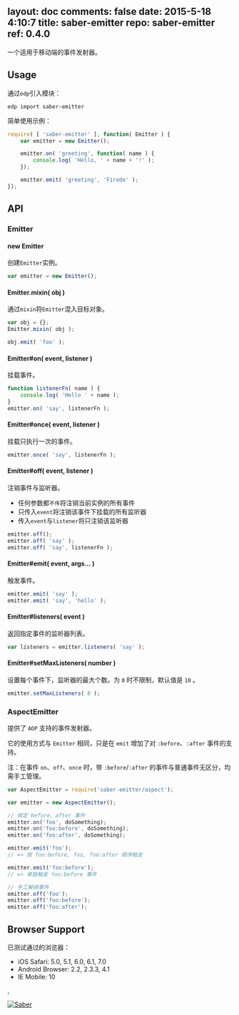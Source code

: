 layout: doc
comments: false
date: 2015-5-18 4:10:7
title: saber-emitter
repo: saber-emitter
ref: 0.4.0
---

一个适用于移动端的事件发射器。

Usage
---

通过`edp`引入模块：

    edp import saber-emitter

简单使用示例：

```javascript
require( [ 'saber-emitter' ], function( Emitter ) {
    var emitter = new Emitter();

    emitter.on( 'greeting', function( name ) {
        console.log( 'Hello, ' + name + '!' );
    });

    emitter.emit( 'greeting', 'Firede' );
});
```

API
---

### Emitter

#### new Emitter

创建`Emitter`实例。

```javascript
var emitter = new Emitter();
```

#### Emitter.mixin( obj )

通过`mixin`将`Emitter`混入目标对象。

```javascript
var obj = {};
Emitter.mixin( obj );

obj.emit( 'foo' );
```

#### Emitter#on( event, listener )

挂载事件。

```javascript
function listenerFn( name ) {
    console.log( 'Hello ' + name );
}
emitter.on( 'say', listenerFn );
```

#### Emitter#once( event, listener )

挂载只执行一次的事件。

```javascript
emitter.once( 'say', listenerFn );
```

#### Emitter#off( event, listener )

注销事件与监听器。

* 任何参数都`不传`将注销当前实例的所有事件
* 只传入`event`将注销该事件下挂载的所有监听器
* 传入`event`与`listener`将只注销该监听器

```javascript
emitter.off();
emitter.off( 'say' );
emitter.off( 'say', listenerFn );
```

#### Emitter#emit( event, args... )

触发事件。

```javascript
emitter.emit( 'say' );
emitter.emit( 'say', 'hello' );
```

#### Emitter#listeners( event )

返回指定事件的监听器列表。

```javascript
var listeners = emitter.listeners( 'say' );
```

#### Emitter#setMaxListeners( number )

设置每个事件下，监听器的最大个数。为 `0` 时不限制，默认值是 `10` 。

```javascript
emitter.setMaxListeners( 8 );
```

### AspectEmitter

提供了 `AOP` 支持的事件发射器。

它的使用方式与 `Emitter` 相同，只是在 `emit` 增加了对 `:before`、`:after` 事件的支持。

注：在事件 `on`、`off`、`once` 时，带 `:before`/`:after` 的事件与普通事件无区分，均需手工管理。

```javascript
var AspectEmitter = require('saber-emitter/aspect');

var emitter = new AspectEmitter();

// 绑定 before、after 事件
emitter.on('foo', doSomething);
emitter.on('foo:before', doSomething);
emitter.on('foo:after', doSomething);

emitter.emit('foo');
// => 按 foo:before, foo, foo:after 顺序触发

emitter.emit('foo:before');
// => 单独触发 foo:before 事件

// 手工解绑事件
emitter.off('foo');
emitter.off('foo:before');
emitter.off('foo:after');
```

Browser Support
---

已测试通过的浏览器：

* iOS Safari: 5.0, 5.1, 6.0, 6.1, 7.0
* Android Browser: 2.2, 2.3.3, 4.1
* IE Mobile: 10

,

[![Saber](https://f.cloud.github.com/assets/157338/1485433/aeb5c72a-4714-11e3-87ae-7ef8ae66e605.png)](http://ecomfe.github.io/saber/)
